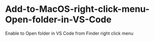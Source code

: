 # Add-to-MacOS-right-click-menu-Open-folder-in-VS-Code
Enable to Open folder in VS Code from Finder right click menu
